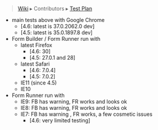 > [Wiki](Home) ▸ Contributors ▸ [Test Plan](./Contributors-:-Test-Plan)

- main tests above with Google Chrome
  - [4.6: latest is 37.0.2062.0 dev]
  - [4.5: latest is 35.0.1897.8 dev]
- Form Builder / Form Runner run with
    - latest Firefox
      - [4.6: 30]
      - [4.5: 27.0.1 and 28]
    - latest Safari
      - [4.6: 7.0.4]
      - [4.5: 7.0.2]
    - IE11 (since 4.5)
    - IE10
- Form Runner run with
    - IE9: FB has warning, FR works and looks ok
    - IE8: FB has warning, FR works and looks ok
    - IE7: FB has warning , FR works, a few cosmetic issues
      - [4.6: very limited testing]

